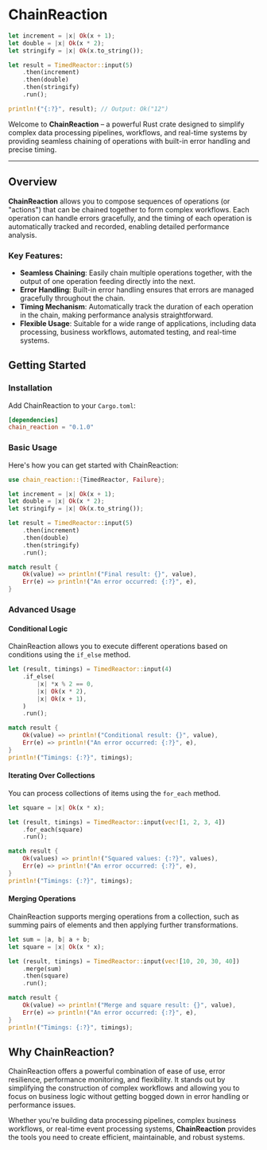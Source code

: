 # ChainReaction

```rust
let increment = |x| Ok(x + 1);
let double = |x| Ok(x * 2);
let stringify = |x| Ok(x.to_string());

let result = TimedReactor::input(5)
    .then(increment)
    .then(double)
    .then(stringify)
    .run();

println!("{:?}", result); // Output: Ok("12")
```

Welcome to **ChainReaction** – a powerful Rust crate designed to simplify complex data processing pipelines, workflows, and real-time systems by providing seamless chaining of operations with built-in error handling and precise timing.

---

## Overview

**ChainReaction** allows you to compose sequences of operations (or "actions") that can be chained together to form complex workflows. Each operation can handle errors gracefully, and the timing of each operation is automatically tracked and recorded, enabling detailed performance analysis.

### Key Features:
- **Seamless Chaining**: Easily chain multiple operations together, with the output of one operation feeding directly into the next.
- **Error Handling**: Built-in error handling ensures that errors are managed gracefully throughout the chain.
- **Timing Mechanism**: Automatically track the duration of each operation in the chain, making performance analysis straightforward.
- **Flexible Usage**: Suitable for a wide range of applications, including data processing, business workflows, automated testing, and real-time systems.

## Getting Started

### Installation

Add ChainReaction to your `Cargo.toml`:

```toml
[dependencies]
chain_reaction = "0.1.0"
```

### Basic Usage

Here's how you can get started with ChainReaction:

```rust
use chain_reaction::{TimedReactor, Failure};

let increment = |x| Ok(x + 1);
let double = |x| Ok(x * 2);
let stringify = |x| Ok(x.to_string());

let result = TimedReactor::input(5)
    .then(increment)
    .then(double)
    .then(stringify)
    .run();

match result {
    Ok(value) => println!("Final result: {}", value),
    Err(e) => println!("An error occurred: {:?}", e),
}
```

### Advanced Usage

#### Conditional Logic

ChainReaction allows you to execute different operations based on conditions using the `if_else` method.

```rust
let (result, timings) = TimedReactor::input(4)
    .if_else(
        |x| *x % 2 == 0,
        |x| Ok(x * 2),
        |x| Ok(x + 1),
    )
    .run();

match result {
    Ok(value) => println!("Conditional result: {}", value),
    Err(e) => println!("An error occurred: {:?}", e),
}
println!("Timings: {:?}", timings);
```

#### Iterating Over Collections

You can process collections of items using the `for_each` method.

```rust
let square = |x| Ok(x * x);

let (result, timings) = TimedReactor::input(vec![1, 2, 3, 4])
    .for_each(square)
    .run();

match result {
    Ok(values) => println!("Squared values: {:?}", values),
    Err(e) => println!("An error occurred: {:?}", e),
}
println!("Timings: {:?}", timings);
```

#### Merging Operations

ChainReaction supports merging operations from a collection, such as summing pairs of elements and then applying further transformations.

```rust
let sum = |a, b| a + b;
let square = |x| Ok(x * x);

let (result, timings) = TimedReactor::input(vec![10, 20, 30, 40])
    .merge(sum)
    .then(square)
    .run();

match result {
    Ok(value) => println!("Merge and square result: {}", value),
    Err(e) => println!("An error occurred: {:?}", e),
}
println!("Timings: {:?}", timings);
```

## Why ChainReaction?

ChainReaction offers a powerful combination of ease of use, error resilience, performance monitoring, and flexibility. It stands out by simplifying the construction of complex workflows and allowing you to focus on business logic without getting bogged down in error handling or performance issues.

Whether you're building data processing pipelines, complex business workflows, or real-time event processing systems, **ChainReaction** provides the tools you need to create efficient, maintainable, and robust systems.

